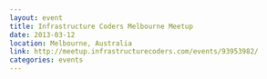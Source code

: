 ```yaml
---
layout: event
title: Infrastructure Coders Melbourne Meetup
date: 2013-03-12
location: Melbourne, Australia
link: http://meetup.infrastructurecoders.com/events/93953982/
categories: events
---
```

